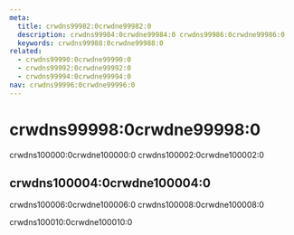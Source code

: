 ```yaml
---
meta:
  title: crwdns99982:0crwdne99982:0
  description: crwdns99984:0crwdne99984:0 crwdns99986:0crwdne99986:0
  keywords: crwdns99988:0crwdne99988:0
related:
  - crwdns99990:0crwdne99990:0
  - crwdns99992:0crwdne99992:0
  - crwdns99994:0crwdne99994:0
nav: crwdns99996:0crwdne99996:0
---
```


# crwdns99998:0crwdne99998:0

crwdns100000:0crwdne100000:0 crwdns100002:0crwdne100002:0

## crwdns100004:0crwdne100004:0

crwdns100006:0crwdne100006:0 crwdns100008:0crwdne100008:0

crwdns100010:0crwdne100010:0
